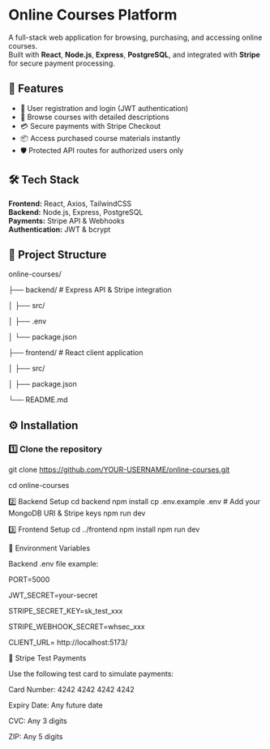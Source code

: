 # Online Courses Platform

A full-stack web application for browsing, purchasing, and accessing online courses.  
Built with **React**, **Node.js**, **Express**, **PostgreSQL**, and integrated with **Stripe** for secure payment processing.

## 🚀 Features
- 🔐 User registration and login (JWT authentication)
- 🎥 Browse courses with detailed descriptions
- 💳 Secure payments with Stripe Checkout
- 📦 Access purchased course materials instantly
- 🛡️ Protected API routes for authorized users only

## 🛠️ Tech Stack
**Frontend:** React, Axios, TailwindCSS  
**Backend:** Node.js, Express, PostgreSQL  
**Payments:** Stripe API & Webhooks  
**Authentication:** JWT & bcrypt

## 📂 Project Structure

online-courses/

├── backend/ # Express API & Stripe integration

│ ├── src/

│ ├── .env

│ └── package.json

├── frontend/ # React client application

│ ├── src/

│ ├── package.json

└── README.md


## ⚙️ Installation

### 1️⃣ Clone the repository

git clone https://github.com/YOUR-USERNAME/online-courses.git

cd online-courses

2️⃣ Backend Setup
cd backend
npm install
cp .env.example .env  # Add your MongoDB URI & Stripe keys
npm run dev

3️⃣ Frontend Setup
cd ../frontend
npm install
npm run dev

🔑 Environment Variables

Backend .env file example:

PORT=5000

JWT_SECRET=your-secret

STRIPE_SECRET_KEY=sk_test_xxx

STRIPE_WEBHOOK_SECRET=whsec_xxx

CLIENT_URL= http://localhost:5173/

🧪 Stripe Test Payments

Use the following test card to simulate payments:

Card Number: 4242 4242 4242 4242

Expiry Date: Any future date

CVC: Any 3 digits

ZIP: Any 5 digits
